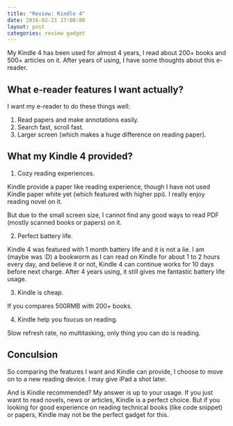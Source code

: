 ```yaml
---
title: "Review: Kindle 4"
date: 2016-02-21 17:00:00
layout: post
categories: review gadget
---
```


My Kindle 4 has been used for almost 4 years, I read about 200+ books and 500+ articles
on it. After years of using, I have some thoughts about this e-reader.


## What e-reader features I want actually?

I want my e-reader to do these things well:

1. Read papers and make annotations easily.
1. Search fast, scroll fast.
1. Larger screen (which makes a huge difference on reading paper).


## What my Kindle 4 provided?

1. Cozy reading experiences.

Kindle provide a paper like reading experience, though I have not used Kindle
paper white yet (which featured with higher ppi). I really enjoy reading novel
on it.

But due to the small screen size, I cannot find any good ways to read PDF (mostly scanned books or papers)
on it.

2. Perfect battery life.

Kindle 4 was featured with 1 month battery life and it is not a lie.
I am (maybe was :D) a bookworm as I can read on Kindle for about 1 to 2 hours
every day, and believe it or not, Kindle 4 can continue works for 10 days before
next charge. After 4 years using, it still gives me fantastic battery life usage.

3. Kindle is cheap.

If you compares 500RMB with 200+ books.

4. Kindle help you foucus on reading.

Slow refresh rate, no multitasking, only thing you can do is reading.


## Conculsion

So comparing the features I want and Kindle can provide, I choose to move on to
a new reading device. I may give iPad a shot later.

And is Kindle recommended? My answer is up to your usage. If you just want to read
novels, news or articles, Kindle is a perfect choice. But if you looking for
good experience on reading technical books (like code snippet) or papers,
Kindle may not be the perfect gadget for this.
